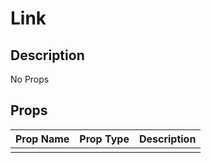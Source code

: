 # Link

## Description

No Props

## Props

| Prop Name | Prop Type | Description |
| :-------- | :-------: | :---------- |
|       |  |  |
